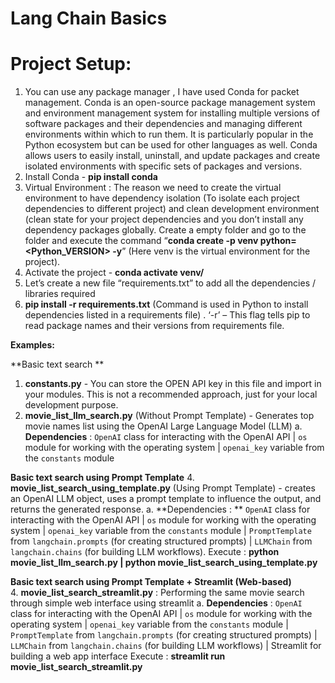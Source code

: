 # Lang Chain Basics

Project Setup:
===============
1. You can use any package manager , I have used Conda for packet management. 	Conda is an open-source package management system and environment management system for installing multiple versions of software packages and their dependencies and managing different environments within which to run them. It is particularly popular in the Python ecosystem but can be used for other languages as well. Conda allows users to easily install, uninstall, and update packages and create isolated environments with specific sets of packages and versions.
2. Install Conda - **pip install conda**
3. Virtual Environment : The reason we need to create the virtual environment to have dependency isolation (To isolate each project dependencies to different project) and clean development environment (clean state for your project dependencies and you don’t install any dependency packages globally.
Create a empty folder and go to the folder and execute the command “**conda create -p venv python=<Python_VERSION> -y**” (Here venv is the virtual environment for the project).
4. Activate the project - **conda activate venv/**
5. Let’s create a new file “requirements.txt” to add all the dependencies / libraries required
6. **pip install -r requirements.txt**  (Command is used in Python to install dependencies listed in a requirements file) . ‘-r’ – This flag tells pip to read package names and their versions from requirements file.

**Examples:**

**Basic text search **
1. **constants.py** - You can store the OPEN API key in this file and import in your modules. This is not a recommended approach, just for your local development purpose.
2. **movie_list_llm_search.py** (Without Prompt Template) - Generates top movie names list using the OpenAI Large Language Model (LLM)
           a. **Dependencies** : `OpenAI` class for interacting with the OpenAI API | `os` module for working with the operating system | `openai_key` variable from the `constants` module
   
**Basic text search using Prompt Template**
4. **movie_list_search_using_template.py** (Using Prompt Template) - creates an OpenAI LLM object, uses a prompt template to influence  the output, and returns the generated response.
          a. **Dependencies : ** `OpenAI` class for interacting with the OpenAI API | `os` module for working with the operating system | `openai_key` variable from the `constants` module | `PromptTemplate` from 
               `langchain.prompts` (for creating structured prompts) | `LLMChain` from `langchain.chains` (for building LLM workflows).
 Execute : **python movie_list_llm_search.py | python movie_list_search_using_template.py**

**Basic text search using Prompt Template + Streamlit (Web-based)**   
4. **movie_list_search_streamlit.py** : Performing the same movie search through simple web interface  using streamlit
          a.  **Dependencies** : `OpenAI` class for interacting with the OpenAI API | `os` module for working with the operating system | `openai_key` variable from the `constants` module | `PromptTemplate` from 
               `langchain.prompts` (for creating structured prompts) | `LLMChain` from `langchain.chains` (for building LLM workflows) | Streamlit for building a web app interface
     Execute  :   **streamlit run movie_list_search_streamlit.py**   

